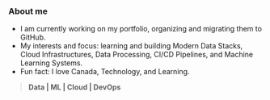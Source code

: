 ### About me

- I am currently working on my portfolio, organizing and migrating them to GitHub.
- My interests and focus: learning and building Modern Data Stacks, Cloud Infrastructures, Data Processing, CI/CD Pipelines, and Machine Learning Systems.
- Fun fact: I love Canada, Technology, and Learning.

> **Data | ML | Cloud | DevOps**

<!--
**Mregojos/MRegojos** is a ✨ _special_ ✨ repository because its `README.md` (this file) appears on your GitHub profile.

Here are some ideas to get you started:

- 🔭 I’m currently working on ...
- 🌱 I’m currently learning ...
- 👯 I’m looking to collaborate on ...
- 🤔 I’m looking for help with ...
- 💬 Ask me about ...
- 📫 How to reach me: ...
- 😄 Pronouns: ...
- ⚡ Fun fact: ...

-->
